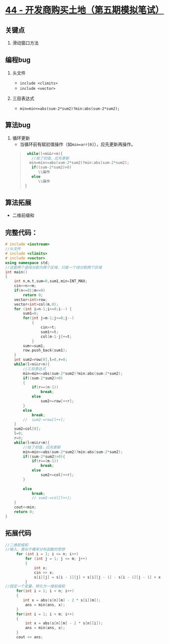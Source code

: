  # [44 - 开发商购买土地（第五期模拟笔试）](https://kamacoder.com/problempage.php?pid=1044)


## 关键点

1. 滑动窗口方法
## 编程bug

1. 头文件

   - `include <climits>`
   - `include <vector>`
2. 三目表达式
   - `min=min<=abs(sum-2*sum2)?min:abs(sum-2*sum2);`

## 算法bug

1. 循环更新
	- 当循环前有赋初值操作（如`min=arr[0]`），应先更新再操作。
	>```cpp
	>  while(l<m&&r<m){
    >    //给了初值，应先更新
    >   min=min<=abs(sum-2*sum2)?min:abs(sum-2*sum2);
    >    if((sum-2*sum2)>0)
    >       \\操作
    >    else    
    >     	\\操作
    > } 
    > ```
## 算法拓展
- 二维前缀和

## 完整代码：

```cpp
# include <iostream>
//头文件
# include <climits>
# include <vector>
using namespace std;
//这是两个竖线分割为两个区域，只能一个线分割两个区域
int main()
{
    int n,m,t,sum=0,sum1,min=INT_MAX;
    cin>>n>>m;
    if(n<=0||m<=0)
        return 0;
    vector<int>row;
    vector<int>col(m,0);
    for (int i=n-1;i>=0;i--) {
        sum1=0;
        for(int j=m-1;j>=0;j--)
            {
                cin>>t;
                sum1+=t;
                col[m-1-j]+=t;
            }
        sum+=sum1;
        row.push_back(sum1);
    }
    int sum2=row[0],l=0,r=0;
    while(l<n&&r<n){
        //三目表达式
        min=min<=abs(sum-2*sum2)?min:abs(sum-2*sum2);
        if((sum-2*sum2)>0)
        {
            if(r==(n-1))
                break;
            else
                sum2+=row[++r];
        }
        else
            break;
        //  sum2-=row[l++];
    }
    sum2=col[0];
    l=0;
    r=0;
    while(l<m&&r<m){
        //给了初值，应先更新
        min=min<=abs(sum-2*sum2)?min:abs(sum-2*sum2);
        if((sum-2*sum2)>0){
            if(r==(m-1))
                break;
            else
                sum2+=col[++r];
        }
           
        else 
            break;
            // sum2-=col[l++];
    }
    cout<<min;
    return 0;
}
```
## 拓展代码
``` cpp
//二维前缀和 
//输入，类似于概率分布函数的思想
     for (int i = 1; i <= n; i++)
         for (int j = 1; j <= m; j++)
         {
             int x;
             cin >> x;
             s[i][j] = s[i - 1][j] + s[i][j - 1] - s[i - 1][j - 1] + x;
         }
//固定一个变量，转化为一维前缀和
     for(int i = 1; i < n; i++)
     {
        int x = abs(s[n][m] - 2 * s[i][m]);
         ans = min(ans, x);
     }
     for(int i = 1; i < m; i++)
     {
         int x = abs(s[n][m] - 2 * s[n][i]);
         ans = min(ans, x);
     }
     cout << ans;
```